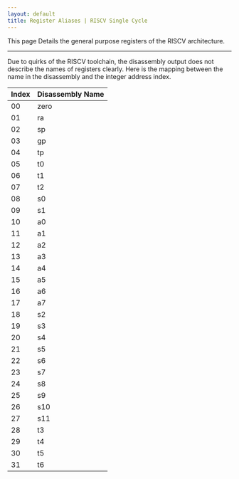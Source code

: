 ```yaml
---
layout: default
title: Register Aliases | RISCV Single Cycle
---
```


This page Details the general purpose registers of the RISCV architecture.

------

Due to quirks of the RISCV toolchain, the disassembly output
does not describe the names of registers clearly. Here is the mapping
between the name in the disassembly and the integer address index.

 Index | Disassembly Name
-------|------------------------------
 00    | zero
 01    | ra
 02    | sp
 03    | gp
 04    | tp
 05    | t0
 06    | t1
 07    | t2
 08    | s0
 09    | s1
 10    | a0
 11    | a1
 12    | a2
 13    | a3
 14    | a4
 15    | a5
 16    | a6
 17    | a7
 18    | s2
 19    | s3
 20    | s4
 21    | s5
 22    | s6
 23    | s7
 24    | s8
 25    | s9
 26    | s10
 27    | s11
 28    | t3
 29    | t4
 30    | t5
 31    | t6

